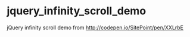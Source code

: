# jquery_infinity_scroll_demo
jQuery infinity scroll demo from http://codepen.io/SitePoint/pen/XXLrbE

